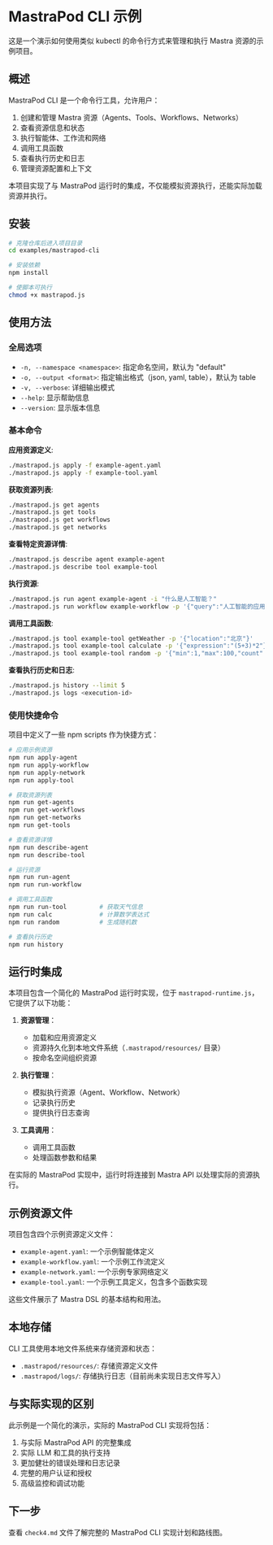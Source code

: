 # MastraPod CLI 示例

这是一个演示如何使用类似 kubectl 的命令行方式来管理和执行 Mastra 资源的示例项目。

## 概述

MastraPod CLI 是一个命令行工具，允许用户：

1. 创建和管理 Mastra 资源（Agents、Tools、Workflows、Networks）
2. 查看资源信息和状态
3. 执行智能体、工作流和网络
4. 调用工具函数
5. 查看执行历史和日志
6. 管理资源配置和上下文

本项目实现了与 MastraPod 运行时的集成，不仅能模拟资源执行，还能实际加载资源并执行。

## 安装

```bash
# 克隆仓库后进入项目目录
cd examples/mastrapod-cli

# 安装依赖
npm install

# 使脚本可执行
chmod +x mastrapod.js
```

## 使用方法

### 全局选项

- `-n, --namespace <namespace>`: 指定命名空间，默认为 "default"
- `-o, --output <format>`: 指定输出格式（json, yaml, table），默认为 table
- `-v, --verbose`: 详细输出模式
- `--help`: 显示帮助信息
- `--version`: 显示版本信息

### 基本命令

**应用资源定义**:
```bash
./mastrapod.js apply -f example-agent.yaml
./mastrapod.js apply -f example-tool.yaml
```

**获取资源列表**:
```bash
./mastrapod.js get agents
./mastrapod.js get tools
./mastrapod.js get workflows
./mastrapod.js get networks
```

**查看特定资源详情**:
```bash
./mastrapod.js describe agent example-agent
./mastrapod.js describe tool example-tool
```

**执行资源**:
```bash
./mastrapod.js run agent example-agent -i "什么是人工智能？"
./mastrapod.js run workflow example-workflow -p '{"query":"人工智能的应用场景","context":"教育领域"}'
```

**调用工具函数**:
```bash
./mastrapod.js tool example-tool getWeather -p '{"location":"北京"}'
./mastrapod.js tool example-tool calculate -p '{"expression":"(5+3)*2"}'
./mastrapod.js tool example-tool random -p '{"min":1,"max":100,"count":5}'
```

**查看执行历史和日志**:
```bash
./mastrapod.js history --limit 5
./mastrapod.js logs <execution-id>
```

### 使用快捷命令

项目中定义了一些 npm scripts 作为快捷方式：

```bash
# 应用示例资源
npm run apply-agent
npm run apply-workflow
npm run apply-network
npm run apply-tool

# 获取资源列表
npm run get-agents
npm run get-workflows
npm run get-networks
npm run get-tools

# 查看资源详情
npm run describe-agent
npm run describe-tool

# 运行资源
npm run run-agent
npm run run-workflow

# 调用工具函数
npm run run-tool         # 获取天气信息
npm run calc             # 计算数学表达式
npm run random           # 生成随机数

# 查看执行历史
npm run history
```

## 运行时集成

本项目包含一个简化的 MastraPod 运行时实现，位于 `mastrapod-runtime.js`，它提供了以下功能：

1. **资源管理**：
   - 加载和应用资源定义
   - 资源持久化到本地文件系统（`.mastrapod/resources/` 目录）
   - 按命名空间组织资源

2. **执行管理**：
   - 模拟执行资源（Agent、Workflow、Network）
   - 记录执行历史
   - 提供执行日志查询

3. **工具调用**：
   - 调用工具函数
   - 处理函数参数和结果

在实际的 MastraPod 实现中，运行时将连接到 Mastra API 以处理实际的资源执行。

## 示例资源文件

项目包含四个示例资源定义文件：

- `example-agent.yaml`: 一个示例智能体定义
- `example-workflow.yaml`: 一个示例工作流定义
- `example-network.yaml`: 一个示例专家网络定义
- `example-tool.yaml`: 一个示例工具定义，包含多个函数实现

这些文件展示了 Mastra DSL 的基本结构和用法。

## 本地存储

CLI 工具使用本地文件系统来存储资源和状态：

- `.mastrapod/resources/`: 存储资源定义文件
- `.mastrapod/logs/`: 存储执行日志（目前尚未实现日志文件写入）

## 与实际实现的区别

此示例是一个简化的演示，实际的 MastraPod CLI 实现将包括：

1. 与实际 MastraPod API 的完整集成
2. 实际 LLM 和工具的执行支持
3. 更加健壮的错误处理和日志记录
4. 完整的用户认证和授权
5. 高级监控和调试功能

## 下一步

查看 `check4.md` 文件了解完整的 MastraPod CLI 实现计划和路线图。 